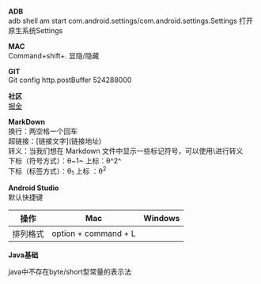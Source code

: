 
**ADB**  
adb shell am start com.android.settings/com.android.settings.Settings 打开原生系统Settings

**MAC**  
Command+shift+. 显隐/隐藏

**GIT**  
Git config http.postBuffer 524288000

**社区**  
[掘金](https://juejin.im/)

**MarkDown**  
换行：两空格一个回车  
超链接：\[链接文字\]\(链接地址\)  
转义：当我们想在 Markdown 文件中显示一些标记符号，可以使用\进行转义  
下标（符号方式）：θ~1~  上标：θ^2^  
下标（标签方式）：θ<sub>1</sub>  上标 ：θ<sup>2</sup>  

**Android Studio**  
默认快捷键  

| 操作  | Mac | Windows |
|---|---|---|
| 排列格式  | option + command + L | |
**Java基础**

java中不存在byte/short型常量的表示法